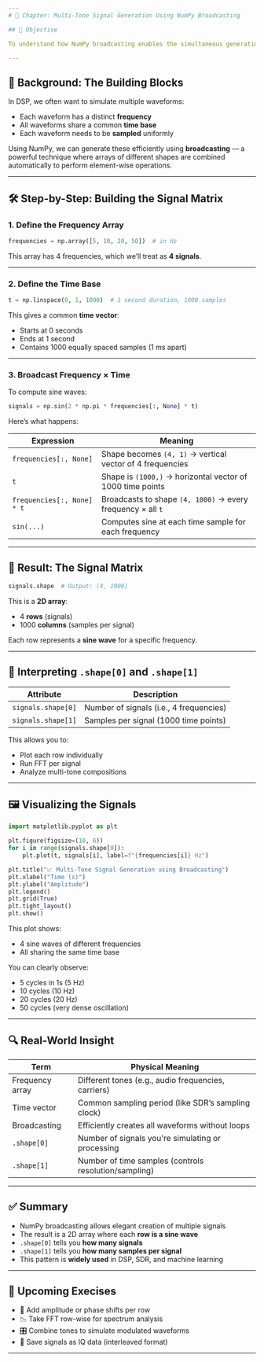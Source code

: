 ```yaml
---
# 📘 Chapter: Multi-Tone Signal Generation Using NumPy Broadcasting

## 🎯 Objective

To understand how NumPy broadcasting enables the simultaneous generation of multiple sine waves (multi-tone signals), each with a different frequency — and how the resulting 2D array structure can be interpreted in a DSP context.

---
```


## 🧩 Background: The Building Blocks

In DSP, we often want to simulate multiple waveforms:

* Each waveform has a distinct **frequency**
* All waveforms share a common **time base**
* Each waveform needs to be **sampled** uniformly

Using NumPy, we can generate these efficiently using **broadcasting** — a powerful technique where arrays of different shapes are combined automatically to perform element-wise operations.

---

## 🛠️ Step-by-Step: Building the Signal Matrix

### 1. Define the Frequency Array

```python
frequencies = np.array([5, 10, 20, 50])  # in Hz
```

This array has 4 frequencies, which we’ll treat as **4 signals**.

---

### 2. Define the Time Base

```python
t = np.linspace(0, 1, 1000)  # 1 second duration, 1000 samples
```

This gives a common **time vector**:

* Starts at 0 seconds
* Ends at 1 second
* Contains 1000 equally spaced samples (1 ms apart)

---

### 3. Broadcast Frequency × Time

To compute sine waves:

```python
signals = np.sin(2 * np.pi * frequencies[:, None] * t)
```

Here’s what happens:

| Expression                 | Meaning                                                     |
| -------------------------- | ----------------------------------------------------------- |
| `frequencies[:, None]`     | Shape becomes `(4, 1)` → vertical vector of 4 frequencies   |
| `t`                        | Shape is `(1000,)` → horizontal vector of 1000 time points  |
| `frequencies[:, None] * t` | Broadcasts to shape `(4, 1000)` → every frequency × all `t` |
| `sin(...)`                 | Computes sine at each time sample for each frequency        |

---

## 🧮 Result: The Signal Matrix

```python
signals.shape  # Output: (4, 1000)
```

This is a **2D array**:

* 4 **rows** (signals)
* 1000 **columns** (samples per signal)

Each row represents a **sine wave** for a specific frequency.

---

## 🧠 Interpreting `.shape[0]` and `.shape[1]`

| Attribute          | Description                             |
| ------------------ | --------------------------------------- |
| `signals.shape[0]` | Number of signals (i.e., 4 frequencies) |
| `signals.shape[1]` | Samples per signal (1000 time points)   |

This allows you to:

* Plot each row individually
* Run FFT per signal
* Analyze multi-tone compositions

---

## 🖼️ Visualizing the Signals

```python
import matplotlib.pyplot as plt

plt.figure(figsize=(10, 6))
for i in range(signals.shape[0]):
    plt.plot(t, signals[i], label=f"{frequencies[i]} Hz")

plt.title("📈 Multi-Tone Signal Generation using Broadcasting")
plt.xlabel("Time (s)")
plt.ylabel("Amplitude")
plt.legend()
plt.grid(True)
plt.tight_layout()
plt.show()
```

This plot shows:

* 4 sine waves of different frequencies
* All sharing the same time base

You can clearly observe:

* 5 cycles in 1s (5 Hz)
* 10 cycles (10 Hz)
* 20 cycles (20 Hz)
* 50 cycles (very dense oscillation)

---

## 🔍 Real-World Insight

| Term            | Physical Meaning                                      |
| --------------- | ----------------------------------------------------- |
| Frequency array | Different tones (e.g., audio frequencies, carriers)   |
| Time vector     | Common sampling period (like SDR’s sampling clock)    |
| Broadcasting    | Efficiently creates all waveforms without loops       |
| `.shape[0]`     | Number of signals you're simulating or processing     |
| `.shape[1]`     | Number of time samples (controls resolution/sampling) |

---

## ✅ Summary

* NumPy broadcasting allows elegant creation of multiple signals
* The result is a 2D array where each **row is a sine wave**
* `.shape[0]` tells you **how many signals**
* `.shape[1]` tells you **how many samples per signal**
* This pattern is **widely used** in DSP, SDR, and machine learning

---

## 🧠 Upcoming Execises

* 🔁 Add amplitude or phase shifts per row
* 📉 Take FFT row-wise for spectrum analysis
* 🎛️ Combine tones to simulate modulated waveforms
* 💽 Save signals as IQ data (interleaved format)

---

